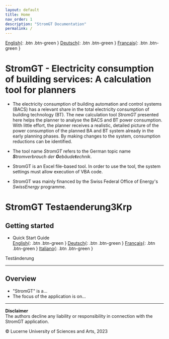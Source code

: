 ```yaml
---
layout: default
title: Home
nav_order: 1
description: "StromGT Documentation"
permalink: /
---
```


 [English](https://hslu-ige-laes.github.io/StromGTPublic/index.md){: .btn .btn-green }  [Deutsch](https://hslu-ige-laes.github.io/StromGTPublic/index_de.md){: .btn .btn-green }  [Français](https://hslu-ige-laes.github.io/StromGTPublic/indexfr){: .btn .btn-green }


# StromGT - Electricity consumption of building services: A calculation tool for planners
- The electricity consumption of building automation and control systems (BACS) has a relevant share in the total electricity consumption of building technology (BT). The new calculation tool _StromGT_ presented here helps the planner to analyse the BACS and BT power consumption. With little effort, the planner receives a realistic, detailed picture of the power consumption of the planned BA and BT system already in the early planning phases. By making changes to the system, consumption reductions can be identified.

- The tool name _StromGT_ refers to the German topic name _**S**tromverbrauch der **G**ebäude**t**echnik_.

- StromGT is an Excel file-based tool. In order to use the tool, the system settings must allow execution of VBA code.

- StromGT was mainly financed by the Swiss Federal Office of Energy's _SwissEnergy_ programme.






# StromGT Testaenderung3Krp
## Getting started
- Quick Start Guide<br>
  [English](https://hslu-ige-laes.github.io/StromGTPublic/docs/quickStartGuide/en/){: .btn .btn-green }  [Deutsch](https://hslu-ige-laes.github.io/StromGTPublic/docs/quickStartGuide/de/){: .btn .btn-green }  [Français](https://hslu-ige-laes.github.io/StromGTPublic/docs/quickStartGuide/fr/){: .btn .btn-green }  [Italiano](https://hslu-ige-laes.github.io/StromGTPublic/docs/quickStartGuide/it/){: .btn .btn-green }

Teständerung

<hr>

## Overview
- "StromGT" is a...
- The focus of the application is on...

<hr>


**Disclaimer**<br>
The authors decline any liability or responsibility in connection with the StromGT application.

&copy; Lucerne University of Sciences and Arts, 2023
